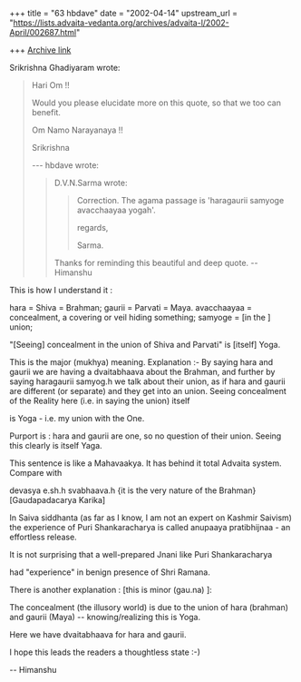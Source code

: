 +++
title = "63 hbdave"
date = "2002-04-14"
upstream_url = "https://lists.advaita-vedanta.org/archives/advaita-l/2002-April/002687.html"

+++
[Archive link](https://lists.advaita-vedanta.org/archives/advaita-l/2002-April/002687.html)

Srikrishna Ghadiyaram wrote:

> Hari Om !!
>
> Would you please elucidate more on this quote, so that
> we too can benefit.
>
> Om Namo Narayanaya !!
>
> Srikrishna
>
> --- hbdave <hbd at DDIT.ERNET.IN> wrote:
> > D.V.N.Sarma wrote:
> >
> > > Correction. The agama passage is 'haragaurii
> > samyoge
> > > avacchaayaa yogah'.
> > >
> > > regards,
> > >
> > > Sarma.
> >
> > Thanks for reminding this beautiful  and deep quote.
> > -- Himanshu
>

This is how I understand it :

hara = Shiva = Brahman;    gaurii = Parvati = Maya.
avacchaayaa = concealment, a covering or veil hiding something;
samyoge = [in the ] union;

"[Seeing] concealment in the union of Shiva and Parvati" is  [itself]
Yoga.

This is the major (mukhya) meaning.
Explanation :-
By saying hara and gaurii we are having a dvaitabhaava about the
Brahman,
and further by saying haragaurii samyog.h we talk about their union, as
if
hara and gaurii are different (or separate) and they get into an union.
Seeing concealment of the Reality here (i.e. in saying the union) itself

is Yoga - i.e. my union with the One.

Purport is : hara and gaurii are one, so no question of their union.
Seeing
this clearly is itself Yaga.

This sentence is like a Mahavaakya. It has behind it total Advaita
system.
Compare with

devasya e.sh.h svabhaava.h
{it is the very nature of the Brahman}
[Gaudapadacarya Karika]

In Saiva siddhanta (as far as I know, I am not an expert on Kashmir
Saivism) the experience of Puri Shankaracharya is called anupaaya
pratibhijnaa - an effortless release.

It is not surprising that a well-prepared Jnani like Puri Shankaracharya

had "experience" in benign presence of Shri Ramana.

There is another explanation : [this is minor (gau.na) ]:

The concealment (the illusory world) is due to the union of hara
(brahman) and gaurii (Maya) -- knowing/realizing this is Yoga.

Here we have dvaitabhaava for hara and gaurii.

I hope this leads the readers a thoughtless state :-)

-- Himanshu

